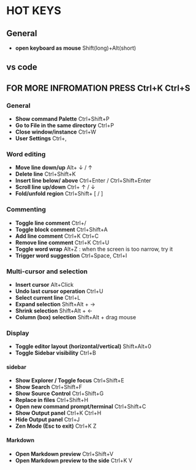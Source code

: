# HOT KEYS

## General
* **open keyboard as mouse** Shift(long)+Alt(short)
## vs code
## **FOR MORE INFROMATION PRESS** Ctrl+K Ctrl+S
### General
* **Show command Palette** Ctrl+Shift+P
* **Go to File in the same directory** Ctrl+P
* **Close window/instance** Ctrl+W
* **User Settings** Ctrl+,

### Word editing

* **Move line down/up** Alt+ ↓ / ↑
* **Delete line** Ctrl+Shift+K
* **Insert line below/ above** Ctrl+Enter / Ctrl+Shift+Enter
* **Scroll line up/down** Ctrl+ ↑ / ↓
* **Fold/unfold region** Ctrl+Shift+ [ / ]

### Commenting

* **Toggle line comment**  Ctrl+/
* **Toggle block comment** Ctrl+Shift+A
* **Add line comment** Ctrl+K Ctrl+C
* **Remove line comment** Ctrl+K Ctrl+U
* **Toggle word wrap** Alt+Z : when the screen is too narrow, try it
* **Trigger word suggestion** Ctrl+Space, Ctrl+I

### Multi-cursor and selection

* **Insert cursor** Alt+Click
* **Undo last cursor operation** Ctrl+U 
* **Select current line** Ctrl+L  
* **Expand selection** Shift+Alt + → 
* **Shrink selection** Shift+Alt + ←
* **Column (box) selection**  Shift+Alt + drag mouse 

### Display

* **Toggle editor layout (horizontal/vertical)** Shift+Alt+0
* **Toggle Sidebar visibility** Ctrl+B

#### sidebar 

* **Show Explorer / Toggle focus** Ctrl+Shift+E 
* **Show Search** Ctrl+Shift+F 
* **Show Source Control** Ctrl+Shift+G 
* **Replace in files** Ctrl+Shift+H 
* **Open new command prompt/terminal** Ctrl+Shift+C 
* **Show Output panel** Ctrl+K Ctrl+H
* **Hide Output panel** Ctrl+J
* **Zen Mode (Esc to exit)** Ctrl+K Z 

#### Markdown

* **Open Markdown preview** Ctrl+Shift+V 
* **Open Markdown preview to the side** Ctrl+K V 
 